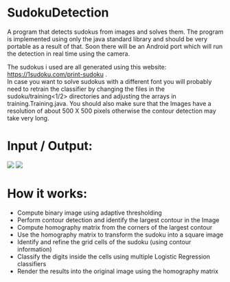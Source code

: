 # SudokuDetection
A program that detects sudokus from images and solves them. The program is implemented using only the java standard library and should be very portable as a result of that. Soon there will be an Android port which will run the detection in real time using the camera.

The sudokus i used are all generated using this website: <a src="https://1sudoku.com/print-sudoku"> https://1sudoku.com/print-sudoku </a>. <br>
In case you want to solve sudokus with a different font you will probably need to retrain the classifier by changing the files in the sudoku/training<1/2> directories and adjusting the arrays in training.Training.java. You should also make sure that the Images have a resolution of about 500 X 500 pixels otherwise the contour detection may take very long.


# Input / Output:
<img src="https://i.postimg.cc/cLjz4QHq/sudoku4.jpg">
<img src="https://i.postimg.cc/8C7VZpFG/Solved-Sudoku.png">


# How it works:

* Compute binary image using adaptive thresholding
* Perform contour detection and identify the largest contour in the Image
* Compute homography matrix from the corners of the largest contour
* Use the homography matrix to transform the sudoku into a square image
* Identify and refine the grid cells of the sudoku (using contour information)
* Classify the digits inside the cells using multiple Logistic Regression classifiers  
* Render the results into the original image using the homography matrix

